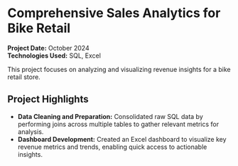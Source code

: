 
# Comprehensive Sales Analytics for Bike Retail

**Project Date:** October 2024  
**Technologies Used:** SQL, Excel  

This project focuses on analyzing and visualizing revenue insights for a bike retail store.

## Project Highlights
- **Data Cleaning and Preparation:** Consolidated raw SQL data by performing joins across multiple tables to gather relevant metrics for analysis.
- **Dashboard Development:** Created an Excel dashboard to visualize key revenue metrics and trends, enabling quick access to actionable insights.

